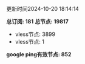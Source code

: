 更新时间2024-10-20 18:14:14

**总订阅: 181**
**总节点: 19817**
- vless节点: 3899
- vless节点: 1

**google ping有效节点: 852**
